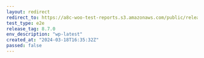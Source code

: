 ```yaml
---
layout: redirect
redirect_to: https://a8c-woo-test-reports.s3.amazonaws.com/public/release/8.7.0/wp-latest/e2e/index.html
test_type: e2e
release_tag: 8.7.0
env_description: "wp-latest"
created_at: "2024-03-18T16:35:32Z"
passed: false
---
```

